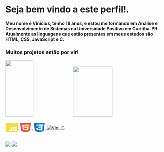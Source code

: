   <h1><b>Seja bem vindo a este perfil!.</b></h1>
  <p><b>Meu nome é Vinicius, tenho 18 anos, e estou me formando em Análise e Desenvolvimento de Sistemas na Universidade Positivo em Curitiba-PR. Atualmente as linguagens que estão presentes em meus estudos são HTML, CSS, JavaScript e C.</b></p>
  
  <h3>Muitos projetos estão por vir!</h3>
  

  <div>
    <a href="https://github.com/ViniciusAzambuja-Dev">
      <img height="180em" width="42%" src="https://github-readme-stats.vercel.app/api?username=ViniciusAzambuja-Dev&show_icons=true&theme=radical">
      <img height="160em" width="50%" src="https://github-readme-stats.vercel.app/api/top-langs/?username=ViniciusAzambuja-Dev&layout=compact&theme=radical">
  </div>

<div style="display: inline_block"><br>
  <img align="center" alt="Vini-Js" height="30" width="40" src="https://raw.githubusercontent.com/devicons/devicon/master/icons/javascript/javascript-plain.svg">
  <img align="center" alt="Vini-HTML" height="30" width="40" src="https://raw.githubusercontent.com/devicons/devicon/master/icons/html5/html5-original.svg">
  <img align="center" alt="Vini-CSS" height="30" width="40" src="https://raw.githubusercontent.com/devicons/devicon/master/icons/css3/css3-original.svg">
  <img align="center" alt="Vini-C" height="30" width="40" src="https://cdn.jsdelivr.net/gh/devicons/devicon/icons/c/c-original.svg">
</div>

 ##

<div> 
   <a href="www.linkedin.com/in/vinicius-a-043802230" target="_blank"><img src="https://img.shields.io/badge/-LinkedIn-%230077B5?style=for-the-badge&logo=linkedin&logoColor=white" target="_blank"></a> 
  <a href="https://instagram.com/vinicius_azambuja" target="_blank"><img src="https://img.shields.io/badge/-Instagram-%23E4405F?style=for-the-badge&logo=instagram&logoColor=white" target="_blank"></a>
</div>
